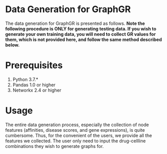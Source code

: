 # Data Generation for GraphGR

The data generation for GraphGR is presented as follows. **Note the following procedure is ONLY for generating testing data. If you wish to generate your own training data, you will need to collect GR values for them, which is not provided here, and follow the same method described below.**
    

# Prerequisites

1. Python 3.7.*
2. Pandas 1.0 or higher
3. Networkx 2.4 or higher

# Usage

The entire data generation process, especially the collection of node features (affinities, disease scores, and gene expressions), is quite cumbersome. Thus, for the convenient of the users, we provide all the features we collected. The user only need to input the drug-cellline combinations they wish to generate graphs for.
